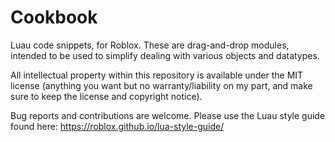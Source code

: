 # Cookbook
Luau code snippets, for Roblox. These are drag-and-drop modules, intended to be used to simplify dealing with various objects and datatypes. 

All intellectual property within this repository is available under the MIT license (anything you want but no warranty/liability on my part, and make sure to keep the license and copyright notice).

Bug reports and contributions are welcome. Please use the Luau style guide found here: https://roblox.github.io/lua-style-guide/
